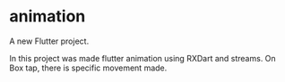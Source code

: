 # animation

A new Flutter project.

In this project was made flutter animation using RXDart and streams. On Box tap, there is specific movement made. 
